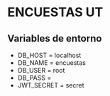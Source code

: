 # ENCUESTAS UT

## Variables de entorno

- DB_HOST = localhost
- DB_NAME = encuestas
- DB_USER = root
- DB_PASS = 
- JWT_SECRET = secret
